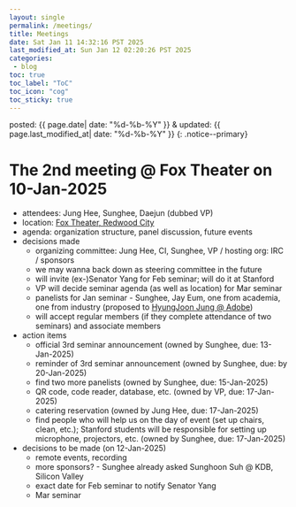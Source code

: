 ```yaml
---
layout: single
permalink: /meetings/
title: Meetings
date: Sat Jan 11 14:32:16 PST 2025
last_modified_at: Sun Jan 12 02:20:26 PST 2025
categories:
 - blog
toc: true
toc_label: "ToC"
toc_icon: "cog"
toc_sticky: true
---
```


posted: {{ page.date| date: "%d-%b-%Y" }}
&amp;
updated: {{ page.last_modified_at| date: "%d-%b-%Y" }}
{: .notice--primary}


<h1 id="02">The 2nd meeting @ Fox Theater on 10-Jan-2025</h1>

<ul>
<li>
	attendees: Jung Hee, Sunghee, Daejun (dubbed VP)
</li>
<li>
	location: <a href="https://maps.app.goo.gl/wB46vzt62DQpK91Z8">Fox Theater, Redwood City</a>
</li>
<li>
	agenda: organization structure, panel discussion, future events
</li>
<li>
	decisions made
	<ul>
	<li>
		organizing committee: Jung Hee, CI, Sunghee, VP
		/
		hosting org: IRC
		/
		sponsors
	</li>
	<li>
		we may wanna back down as steering committee in the future
	</li>
	<li>
		will invite (ex-)Senator Yang for Feb seminar;
		will do it at Stanford
	</li>
	<li>
		VP will decide seminar agenda (as well as location) for Mar seminar
	</li>
	<li>
		panelists for Jan seminar
		- Sunghee, Jay Eum, one from academia, one from industry (proposed to <a href="linkedin.com/in/hyunvincero">HyungJoon Jung @ Adobe</a>)
	</li>
	<li>
		will accept regular members (if they complete attendance of two seminars)
		and associate members
	</li>
	</ul>
</li>
<li>
	action items
	<ul>
	<li>
		official 3rd seminar announcement (owned by Sunghee, due: 13-Jan-2025)
	</li>
	<li>
		reminder of 3rd seminar announcement (owned by Sunghee, due: by 20-Jan-2025)
	</li>
	<li>
		find two more panelists (owned by Sunghee, due: 15-Jan-2025)
	</li>
	<li>
		QR code, code reader, database, etc. (owned by VP, due: 17-Jan-2025)
	</li>
	<li>
		catering reservation
		(owned by Jung Hee, due: 17-Jan-2025)
	</li>
	<li>
		find people who will help us on the day of event (set up chairs, clean, etc.);
		Stanford students will be responsible for setting up microphone, projectors, etc.
		(owned by Sunghee, due: 17-Jan-2025)
	</li>
	</ul>
</li>
<li>
	decisions to be made (on 12-Jan-2025)
	<ul>
	<li>
		remote events, recording
	</li>
	<li>
		more sponsors? - Sunghee already asked Sunghoon Suh @ KDB, Silicon Valley
	</li>
	<li>
		exact date for Feb seminar to notify Senator Yang
	</li>
	<li>
		Mar seminar
	</li>
	</ul>
</li>
</ul>

